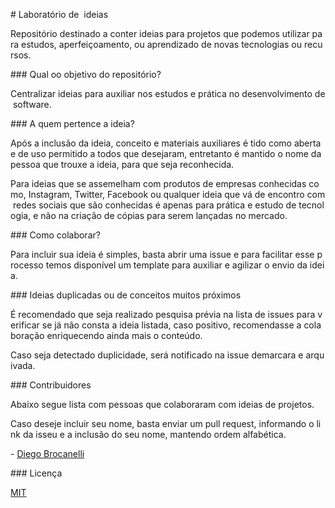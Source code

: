 # Laboratório de  ideias

Repositório destinado a conter ideias para projetos que podemos utilizar para estudos, aperfeiçoamento, ou aprendizado de novas tecnologias ou recursos.

### Qual oo objetivo do repositório?

Centralizar ideias para auxiliar nos estudos e prática no desenvolvimento de software.

### A quem pertence a ideia?

Após a inclusão da ideia, conceito e materiais auxiliares é tido como aberta e de uso permitido a todos que desejaram, entretanto é mantido o nome da pessoa que trouxe a ideia, para que seja reconhecida.

Para ideias que se assemelham com produtos de empresas conhecidas como, Instagram, Twitter, Facebook ou qualquer ideia que vá de encontro com redes sociais que são conhecidas é apenas para prática e estudo de tecnologia, e não na criação de cópias para serem lançadas no mercado.

### Como colaborar?

Para incluir sua ideia é simples, basta abrir uma issue e para facilitar esse processo temos disponível um template para auxiliar e agilizar o envio da ideia.

### Ideias duplicadas ou de conceitos muitos próximos

É recomendado que seja realizado pesquisa prévia na lista de issues para verificar se já não consta a ideia listada, caso positivo, recomendasse a colaboração enriquecendo ainda mais o conteúdo.

Caso seja detectado duplicidade, será notificado na issue demarcara e arquivada.

### Contribuidores

Abaixo segue lista com pessoas que colaboraram com ideias de projetos.

Caso deseje incluir seu nome, basta enviar um pull request, informando o link da isseu e a inclusão do seu nome, mantendo ordem alfabética.

- [Diego Brocanelli](https://www.diegobrocanelli.com.br/)

### Licença

[MIT](https://github.com/Diego-Brocanelli/laboratorio-de-ideias/blob/master/LICENSE)
